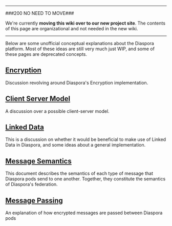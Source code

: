 ----

###200 NO NEED TO MOVE###

We're currently **moving this wiki over to our new project site**. The contents of this page are organizational and not needed in the new wiki.

----

Below are some unofficial conceptual explanations about the Diaspora platform. Most of these ideas are still very much just WIP, and some of these pages are deprecated concepts.

## [Encryption](https://github.com/diaspora/diaspora/wiki/Encryption)
Discussion revolving around Diaspora's Encryption implementation.

## [Client Server Model](https://github.com/diaspora/diaspora/wiki/Client-server-model)
A discussion over a possible client-server model.

## [Linked Data](https://github.com/diaspora/diaspora/wiki/Linked-Data)
This is a discussion on whether it would be beneficial to make use of Linked Data in Diaspora, and some ideas about a general implementation.

## [Message Semantics](https://github.com/diaspora/diaspora/wiki/Diaspora's-message-semantics)
This document describes the semantics of each type of message that Diaspora pods send to one another. Together, they constitute the semantics of Diaspora's federation.

## [Message Passing](https://github.com/diaspora/diaspora/wiki/Message-passing-in-Diaspora)
An explanation of how encrypted messages are passed between Diaspora pods